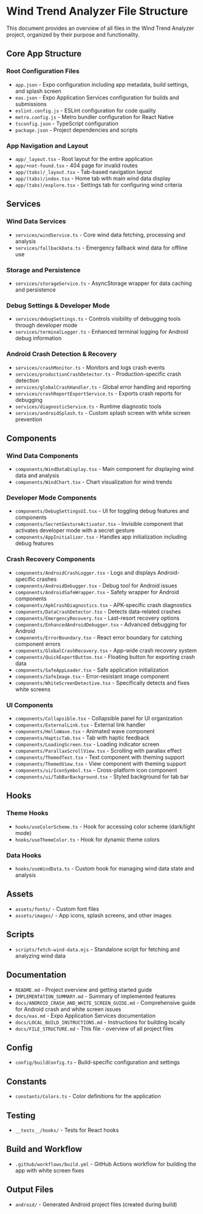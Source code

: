 # Wind Trend Analyzer File Structure

This document provides an overview of all files in the Wind Trend Analyzer project, organized by their purpose and functionality.

## Core App Structure

### Root Configuration Files
- `app.json` - Expo configuration including app metadata, build settings, and splash screen
- `eas.json` - Expo Application Services configuration for builds and submissions
- `eslint.config.js` - ESLint configuration for code quality
- `metro.config.js` - Metro bundler configuration for React Native
- `tsconfig.json` - TypeScript configuration
- `package.json` - Project dependencies and scripts

### App Navigation and Layout
- `app/_layout.tsx` - Root layout for the entire application
- `app/+not-found.tsx` - 404 page for invalid routes
- `app/(tabs)/_layout.tsx` - Tab-based navigation layout
- `app/(tabs)/index.tsx` - Home tab with main wind data display
- `app/(tabs)/explore.tsx` - Settings tab for configuring wind criteria

## Services

### Wind Data Services
- `services/windService.ts` - Core wind data fetching, processing and analysis
- `services/fallbackData.ts` - Emergency fallback wind data for offline use

### Storage and Persistence
- `services/storageService.ts` - AsyncStorage wrapper for data caching and persistence

### Debug Settings & Developer Mode
- `services/debugSettings.ts` - Controls visibility of debugging tools through developer mode
- `services/terminalLogger.ts` - Enhanced terminal logging for Android debug information

### Android Crash Detection & Recovery
- `services/crashMonitor.ts` - Monitors and logs crash events
- `services/productionCrashDetector.ts` - Production-specific crash detection
- `services/globalCrashHandler.ts` - Global error handling and reporting
- `services/crashReportExportService.ts` - Exports crash reports for debugging
- `services/diagnosticService.ts` - Runtime diagnostic tools
- `services/androidSplash.ts` - Custom splash screen with white screen prevention

## Components

### Wind Data Components
- `components/WindDataDisplay.tsx` - Main component for displaying wind data and analysis
- `components/WindChart.tsx` - Chart visualization for wind trends

### Developer Mode Components
- `components/DebugSettingsUI.tsx` - UI for toggling debug features and components
- `components/SecretGestureActivator.tsx` - Invisible component that activates developer mode with a secret gesture
- `components/AppInitializer.tsx` - Handles app initialization including debug features

### Crash Recovery Components
- `components/AndroidCrashLogger.tsx` - Logs and displays Android-specific crashes
- `components/AndroidDebugger.tsx` - Debug tool for Android issues
- `components/AndroidSafeWrapper.tsx` - Safety wrapper for Android components
- `components/ApkCrashDiagnostics.tsx` - APK-specific crash diagnostics
- `components/DataCrashDetector.tsx` - Detects data-related crashes
- `components/EmergencyRecovery.tsx` - Last-resort recovery options
- `components/EnhancedAndroidDebugger.tsx` - Advanced debugging for Android
- `components/ErrorBoundary.tsx` - React error boundary for catching component errors
- `components/GlobalCrashRecovery.tsx` - App-wide crash recovery system
- `components/QuickExportButton.tsx` - Floating button for exporting crash data
- `components/SafeAppLoader.tsx` - Safe application initialization
- `components/SafeImage.tsx` - Error-resistant image component
- `components/WhiteScreenDetective.tsx` - Specifically detects and fixes white screens

### UI Components
- `components/Collapsible.tsx` - Collapsible panel for UI organization
- `components/ExternalLink.tsx` - External link handler
- `components/HelloWave.tsx` - Animated wave component
- `components/HapticTab.tsx` - Tab with haptic feedback
- `components/LoadingScreen.tsx` - Loading indicator screen
- `components/ParallaxScrollView.tsx` - Scrolling with parallax effect
- `components/ThemedText.tsx` - Text component with theming support
- `components/ThemedView.tsx` - View component with theming support
- `components/ui/IconSymbol.tsx` - Cross-platform icon component
- `components/ui/TabBarBackground.tsx` - Styled background for tab bar

## Hooks

### Theme Hooks
- `hooks/useColorScheme.ts` - Hook for accessing color scheme (dark/light mode)
- `hooks/useThemeColor.ts` - Hook for dynamic theme colors

### Data Hooks
- `hooks/useWindData.ts` - Custom hook for managing wind data state and analysis

## Assets
- `assets/fonts/` - Custom font files
- `assets/images/` - App icons, splash screens, and other images

## Scripts
- `scripts/fetch-wind-data.mjs` - Standalone script for fetching and analyzing wind data

## Documentation
- `README.md` - Project overview and getting started guide
- `IMPLEMENTATION_SUMMARY.md` - Summary of implemented features
- `docs/ANDROID_CRASH_AND_WHITE_SCREEN_GUIDE.md` - Comprehensive guide for Android crash and white screen issues
- `docs/eas.md` - Expo Application Services documentation
- `docs/LOCAL_BUILD_INSTRUCTIONS.md` - Instructions for building locally
- `docs/FILE_STRUCTURE.md` - This file - overview of all project files

## Config
- `config/buildConfig.ts` - Build-specific configuration and settings

## Constants
- `constants/Colors.ts` - Color definitions for the application

## Testing
- `__tests__/hooks/` - Tests for React hooks

## Build and Workflow
- `.github/workflows/build.yml` - GitHub Actions workflow for building the app with white screen fixes

## Output Files
- `android/` - Generated Android project files (created during build)
